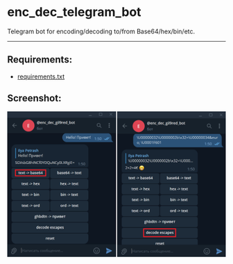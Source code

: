 # enc_dec_telegram_bot
Telegram bot for encoding/decoding to/from Base64/hex/bin/etc.

---

## Requirements:
* [requirements.txt](requirements.txt)

## Screenshot:
![screenshot.png](screenshot.png)
